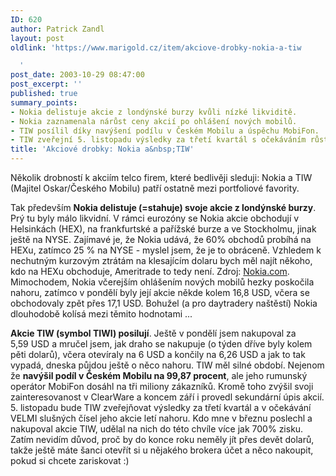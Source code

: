 ```yaml
---
ID: 620
author: Patrick Zandl
layout: post
oldlink: 'https://www.marigold.cz/item/akciove-drobky-nokia-a-tiw

  '
post_date: 2003-10-29 08:47:00
post_excerpt: ''
published: true
summary_points:
- Nokia delistuje akcie z londýnské burzy kvůli nízké likviditě.
- Nokia zaznamenala nárůst ceny akcií po ohlášení nových mobilů.
- TIW posílil díky navýšení podílu v Českém Mobilu a úspěchu MobiFon.
- TIW zveřejní 5. listopadu výsledky za třetí kvartál s očekáváním růstu.
title: 'Akciové drobky: Nokia a&nbsp;TIW'
---
```


<p>
Několik drobností k akciím telco firem, které bedlivěji sleduji: Nokia a TIW (Majitel Oskar/Českého Mobilu) patří ostatně mezi portfoliové favority. </p>

<p>
Tak především <STRONG>Nokia delistuje (=stahuje)&#160;svoje akcie z londýnské burzy</STRONG>. Prý tu byly málo likvidní. V rámci eurozóny se Nokia akcie obchodují v Helsinkách (HEX), na frankfurtské a pařížské burze a ve Stockholmu, jinak ještě na NYSE. Zajímavé je, že Nokia udává, že 60% obchodů probíhá na HEXu, zatímco 25 % na NYSE - myslel jsem, že je to obráceně. Vzhledem k nechutným kurzovým ztrátám na klesajícím dolaru bych měl najít někoho, kdo na HEXu obchoduje, Ameritrade to tedy není. Zdroj: <A href="http://press.nokia.com/PR/200310/922479_5.html" target=_blank>Nokia.com</A>. Mimochodem, Nokia včerejším ohlášením nových mobilů hezky poskočila nahoru, zatímco v pondělí byly její akcie někde kolem 16,8 USD, včera se obchodovaly zpět přes 17,1 USD. Bohužel (a pro daytradery naštěstí) Nokia dlouhodobě kolísá mezi těmito hodnotami ...</p>

<p>
<STRONG>Akcie TIW (symbol TIWI) posilují</STRONG>. Ještě v pondělí jsem nakupoval za 5,59&#160;USD a mručel jsem, jak draho se nakupuje (o týden dříve byly kolem pěti dolarů), včera otevíraly na 6 USD a končily na 6,26 USD a jak to tak vypadá, dneska půjdou ještě o něco nahoru. TIW měl silné období. Nejenom že <STRONG>navýšil podíl v Českém Mobilu na 99,87 procent</STRONG>, ale jeho rumunský operátor MobiFon dosáhl na tři miliony zákazníků. Kromě toho zvýšil svoji zainteresovanost v ClearWare a koncem září i provedl sekundární úpis akcií. 5. listopadu bude TIW zveřejňovat výsledky za třetí kvartál a v očekávání VELMI slušných čísel jeho akcie letí nahoru. Kdo mne v březnu poslechl a nakupoval akcie TIW, udělal na nich do této chvíle více jak 700% zisku. Zatím nevidím důvod, proč by do konce roku neměly jít přes devět dolarů, takže ještě máte šanci otevřít si u nějakého brokera účet a něco nakoupit, pokud si chcete zariskovat :)</p>